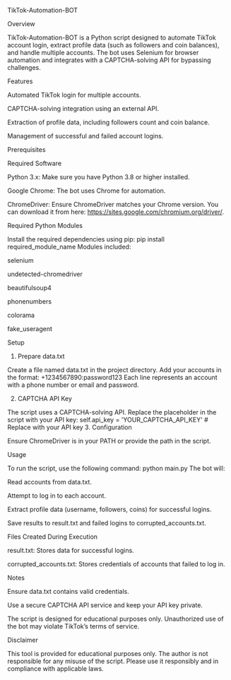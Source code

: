 TikTok-Automation-BOT

Overview

TikTok-Automation-BOT is a Python script designed to automate TikTok account login, extract profile data (such as followers and coin balances), and handle multiple accounts. The bot uses Selenium for browser automation and integrates with a CAPTCHA-solving API for bypassing challenges.

Features

Automated TikTok login for multiple accounts.

CAPTCHA-solving integration using an external API.

Extraction of profile data, including followers count and coin balance.

Management of successful and failed account logins.

Prerequisites

Required Software

Python 3.x: Make sure you have Python 3.8 or higher installed.

Google Chrome: The bot uses Chrome for automation.

ChromeDriver: Ensure ChromeDriver matches your Chrome version. You can download it from here: https://sites.google.com/chromium.org/driver/.

Required Python Modules

Install the required dependencies using pip:
pip install required_module_name
Modules included:

selenium

undetected-chromedriver

beautifulsoup4

phonenumbers

colorama

fake_useragent

Setup

1. Prepare data.txt

Create a file named data.txt in the project directory. Add your accounts in the format:
+1234567890:password123
Each line represents an account with a phone number or email and password.

2. CAPTCHA API Key

The script uses a CAPTCHA-solving API. Replace the placeholder in the script with your API key:
self.api_key = 'YOUR_CAPTCHA_API_KEY'  # Replace with your API key
3. Configuration

Ensure ChromeDriver is in your PATH or provide the path in the script.

Usage

To run the script, use the following command:
python main.py
The bot will:

Read accounts from data.txt.

Attempt to log in to each account.

Extract profile data (username, followers, coins) for successful logins.

Save results to result.txt and failed logins to corrupted_accounts.txt.

Files Created During Execution

result.txt: Stores data for successful logins.

corrupted_accounts.txt: Stores credentials of accounts that failed to log in.

Notes

Ensure data.txt contains valid credentials.

Use a secure CAPTCHA API service and keep your API key private.

The script is designed for educational purposes only. Unauthorized use of the bot may violate TikTok’s terms of service.

Disclaimer

This tool is provided for educational purposes only. The author is not responsible for any misuse of the script. Please use it responsibly and in compliance with applicable laws.
